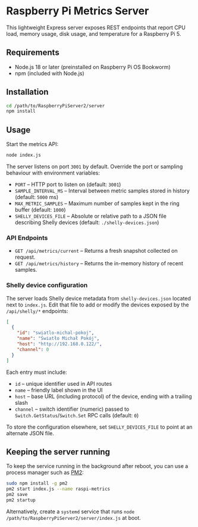 # Raspberry Pi Metrics Server

This lightweight Express server exposes REST endpoints that report CPU load, memory usage, disk usage, and temperature for a Raspberry Pi 5.

## Requirements

- Node.js 18 or later (preinstalled on Raspberry Pi OS Bookworm)
- npm (included with Node.js)

## Installation

```bash
cd /path/to/RaspberryPiServer2/server
npm install
```

## Usage

Start the metrics API:

```bash
node index.js
```

The server listens on port `3001` by default. Override the port or sampling behaviour with environment variables:

- `PORT` – HTTP port to listen on (default: `3001`)
- `SAMPLE_INTERVAL_MS` – Interval between metric samples stored in history (default: `5000` ms)
- `MAX_METRIC_SAMPLES` – Maximum number of samples kept in the ring buffer (default: `1000`)
- `SHELLY_DEVICES_FILE` – Absolute or relative path to a JSON file describing Shelly devices (default: `./shelly-devices.json`)

### API Endpoints

- `GET /api/metrics/current` – Returns a fresh snapshot collected on request.
- `GET /api/metrics/history` – Returns the in-memory history of recent samples.

### Shelly device configuration

The server loads Shelly device metadata from `shelly-devices.json` located next to `index.js`. Edit that file to add or modify the devices exposed by the `/api/shelly/*` endpoints:

```json
[
  {
    "id": "swiatlo-michal-pokoj",
    "name": "Światło Michał Pokój",
    "host": "http://192.168.0.122/",
    "channel": 0
  }
]
```

Each entry must include:

- `id` – unique identifier used in API routes
- `name` – friendly label shown in the UI
- `host` – base URL (including protocol) of the device, ending with a trailing slash
- `channel` – switch identifier (numeric) passed to `Switch.GetStatus`/`Switch.Set` RPC calls (default: `0`)

To store the configuration elsewhere, set `SHELLY_DEVICES_FILE` to point at an alternate JSON file.

## Keeping the server running

To keep the service running in the background after reboot, you can use a process manager such as [PM2](https://pm2.keymetrics.io/):

```bash
sudo npm install -g pm2
pm2 start index.js --name raspi-metrics
pm2 save
pm2 startup
```

Alternatively, create a `systemd` service that runs `node /path/to/RaspberryPiServer2/server/index.js` at boot.
